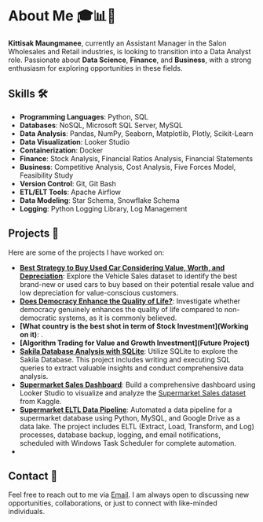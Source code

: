 # About Me 🎓📊💼

**Kittisak Maungmanee**, currently an Assistant Manager in the Salon Wholesales and Retail industries, is looking to transition into a Data Analyst role. Passionate about **Data Science**, **Finance**, and **Business**, with a strong enthusiasm for exploring opportunities in these fields.

## Skills 🛠️

- **Programming Languages**: Python, SQL
- **Databases**: NoSQL, Microsoft SQL Server, MySQL
- **Data Analysis**: Pandas, NumPy, Seaborn, Matplotlib, Plotly, Scikit-Learn
- **Data Visualization**: Looker Studio
- **Containerization**: Docker
- **Finance**: Stock Analysis, Financial Ratios Analysis, Financial Statements
- **Business**: Competitive Analysis, Cost Analysis, Five Forces Model, Feasibility Study
- **Version Control**: Git, Git Bash
- **ETL/ELT Tools**: Apache Airflow
- **Data Modeling**: Star Schema, Snowflake Schema
- **Logging**: Python Logging Library, Log Management
## Projects 🚀

Here are some of the projects I have worked on:

- **[Best Strategy to Buy Used Car Considering Value, Worth, and Depreciation](https://github.com/Kittisak-M/Best-Strategy-to-Buy-Used-Car-Considering-Value-Worth-and-Deprecation)**: Explore the Vehicle Sales dataset to identify the best brand-new or used cars to buy based on their potential resale value and low depreciation for value-conscious customers.
- **[Does Democracy Enhance the Quality of Life?](https://github.com/Kittisak-M/Does-democracy-enhance-the-quality-of-life--)**: Investigate whether democracy genuinely enhances the quality of life compared to non-democratic systems, as it is commonly believed.
- **[What country is the best shot in term of Stock Investment](Working on it)**: .
- **[Algorithm Trading for Value and Growth Investment](Future Project)**
- **[Sakila Database Analysis with SQLite](https://github.com/Kittisak-M/Sakila-Database-Analysis-with-SQLite)**: Utilize SQLite to explore the Sakila Database. This project includes writing and executing SQL queries to extract valuable insights and conduct comprehensive data analysis.
- **[Supermarket Sales Dashboard](https://lookerstudio.google.com/s/lgnDUznW0qM)**: Build a comprehensive dashboard using Looker Studio to visualize and analyze the [Supermarket Sales dataset](https://www.kaggle.com/datasets/aungpyaeap/supermarket-sales) from Kaggle.
- **[Supermarket ELTL Data Pipeline](https://github.com/Kittisak-M/Supermarket_ELTL)**: Automated a data pipeline for a supermarket database using Python, MySQL, and Google Drive as a data lake. The project includes ELTL (Extract, Load, Transform, and Log) processes, database backup, logging, and email notifications, scheduled with Windows Task Scheduler for complete automation.
- 
## Contact 📧

Feel free to reach out to me via [Email](mailto:kittisak.maungmanee@gmail.com). I am always open to discussing new opportunities, collaborations, or just to connect with like-minded individuals.





